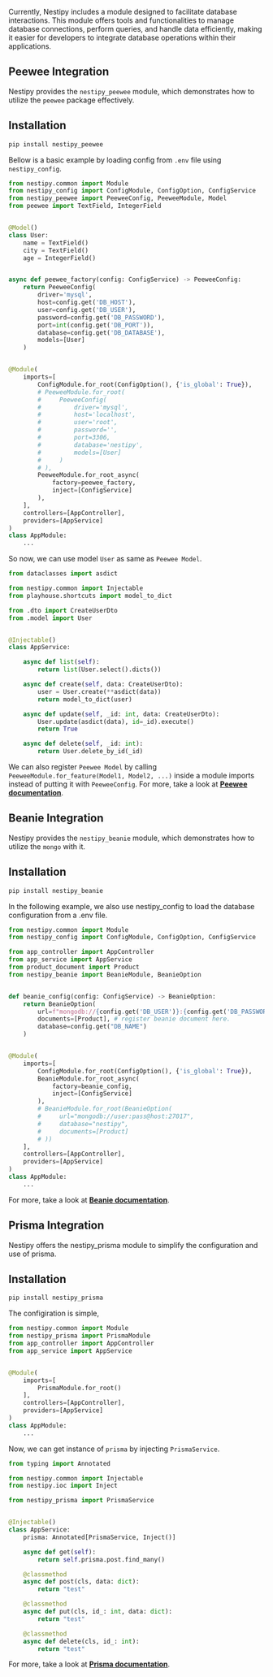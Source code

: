Currently, Nestipy includes a module designed to facilitate database interactions. This module offers tools and functionalities to manage database connections, perform queries, and handle data efficiently, making it easier for developers to integrate database operations within their applications.
## Peewee Integration

Nestipy provides the `nestipy_peewee` module, which demonstrates how to utilize the `peewee` package effectively.

## Installation
```bash
pip install nestipy_peewee
```

Bellow is a basic example by loading config from `.env` file using `nestipy_config`.
```python
from nestipy.common import Module
from nestipy_config import ConfigModule, ConfigOption, ConfigService
from nestipy_peewee import PeeweeConfig, PeeweeModule, Model
from peewee import TextField, IntegerField


@Model()
class User:
    name = TextField()
    city = TextField()
    age = IntegerField()


async def peewee_factory(config: ConfigService) -> PeeweeConfig:
    return PeeweeConfig(
        driver='mysql',
        host=config.get('DB_HOST'),
        user=config.get('DB_USER'),
        password=config.get('DB_PASSWORD'),
        port=int(config.get('DB_PORT')),
        database=config.get('DB_DATABASE'),
        models=[User]
    )


@Module(
    imports=[
        ConfigModule.for_root(ConfigOption(), {'is_global': True}),
        # PeeweeModule.for_root(
        #     PeeweeConfig(
        #         driver='mysql',
        #         host='localhost',
        #         user='root',
        #         password='',
        #         port=3306,
        #         database='nestipy',
        #         models=[User]
        #     )
        # ),
        PeeweeModule.for_root_async(
            factory=peewee_factory,
            inject=[ConfigService]
        ),
    ],
    controllers=[AppController],
    providers=[AppService]
)
class AppModule:
    ...


```
So now, we can use model `User` as same as `Peewee Model`.

```python
from dataclasses import asdict

from nestipy.common import Injectable
from playhouse.shortcuts import model_to_dict

from .dto import CreateUserDto
from .model import User


@Injectable()
class AppService:

    async def list(self):
        return list(User.select().dicts())

    async def create(self, data: CreateUserDto):
        user = User.create(**asdict(data))
        return model_to_dict(user)

    async def update(self, _id: int, data: CreateUserDto):
        User.update(asdict(data), id=_id).execute()
        return True

    async def delete(self, _id: int):
        return User.delete_by_id(_id)

```

We can also register `Peewee Model` by calling `PeeweeModule.for_feature(Model1, Model2, ...)` inside a module imports instead of putting it with `PeeweeConfig`.
For more, take a look at **[Peewee documentation](https://docs.peewee-orm.com)**.

## Beanie Integration

Nestipy provides the `nestipy_beanie` module, which demonstrates how to utilize the `mongo` with it.

## Installation
```bash
pip install nestipy_beanie
```
In the following example, we also use nestipy_config to load the database configuration from a .env file.

```python
from nestipy.common import Module
from nestipy_config import ConfigModule, ConfigOption, ConfigService

from app_controller import AppController
from app_service import AppService
from product_document import Product
from nestipy_beanie import BeanieModule, BeanieOption


def beanie_config(config: ConfigService) -> BeanieOption:
    return BeanieOption(
        url=f"mongodb://{config.get('DB_USER')}:{config.get('DB_PASSWORD')}@{config.get('DB_HOST')}:{config.get('DB_PORT')}",
        documents=[Product], # register beanie document here.
        database=config.get("DB_NAME")
    )


@Module(
    imports=[
        ConfigModule.for_root(ConfigOption(), {'is_global': True}),
        BeanieModule.for_root_async(
            factory=beanie_config,
            inject=[ConfigService]
        ),
        # BeanieModule.for_root(BeanieOption(
        #     url="mongodb://user:pass@host:27017",
        #     database="nestipy",
        #     documents=[Product]
        # ))
    ],
    controllers=[AppController],
    providers=[AppService]
)
class AppModule:
    ...

```
For more, take a look at **[Beanie documentation](https://beanie-odm.dev)**.

## Prisma Integration
Nestipy offers the nestipy_prisma module to simplify the configuration and use of prisma.

## Installation
```bash
pip install nestipy_prisma
```
The configiration is simple,

```python
from nestipy.common import Module
from nestipy_prisma import PrismaModule
from app_controller import AppController
from app_service import AppService


@Module(
    imports=[
        PrismaModule.for_root()
    ],
    controllers=[AppController],
    providers=[AppService]
)
class AppModule:
    ...

```

Now, we can get instance of `prisma` by injecting `PrismaService`.
```python
from typing import Annotated

from nestipy.common import Injectable
from nestipy.ioc import Inject

from nestipy_prisma import PrismaService


@Injectable()
class AppService:
    prisma: Annotated[PrismaService, Inject()]

    async def get(self):
        return self.prisma.post.find_many()

    @classmethod
    async def post(cls, data: dict):
        return "test"

    @classmethod
    async def put(cls, id_: int, data: dict):
        return "test"

    @classmethod
    async def delete(cls, id_: int):
        return "test"

```

For more, take a look at **[Prisma documentation](https://prisma-client-py.readthedocs.io)**.




